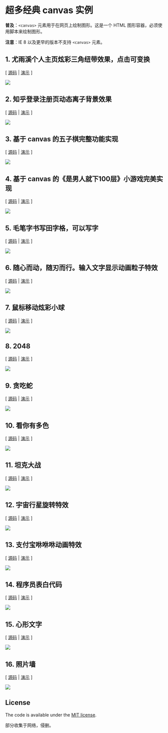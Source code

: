 # 超多经典 canvas 实例

**普及**：`<canvas>` 元素用于在网页上绘制图形。这是一个 HTML 图形容器，必须使用脚本来绘制图形。

**注意**：IE 8 以及更早的版本不支持 `<canvas>` 元素。

## 1. 尤雨溪个人主页炫彩三角纽带效果，点击可变换

[ [源码](https://github.com/mmmgdragon/canvas-effect/blob/master/evan-you) | [演示](https://mmmgdragon.github.io/canvas-effect/evan-you/index.html) ]

![](./assets/evan-you.png)

## 2. 知乎登录注册页动态离子背景效果

[ [源码](https://github.com/mmmgdragon/canvas-effect/blob/master/zhihu) | [演示](https://mmmgdragon.github.io/canvas-effect/zhihu/index.html) ]

![](./assets/zhihu.png)

## 3. 基于 canvas 的五子棋完整功能实现

[ [源码](https://github.com/mmmgdragon/canvas-effect/blob/master/five-chess) | [演示](https://mmmgdragon.github.io/canvas-effect/five-chess/index.html) ]

![](./assets/five-chess.png)

## 4. 基于 canvas 的《是男人就下100层》小游戏完美实现

[ [源码](https://github.com/mmmgdragon/canvas-effect/blob/master/man-down100) | [演示](https://mmmgdragon.github.io/canvas-effect/man-down100/index.html) ]

![](./assets/man-down100.png)

## 5. 毛笔字书写田字格，可以写字

[ [源码](https://github.com/mmmgdragon/canvas-effect/blob/master/brush) | [演示](https://mmmgdragon.github.io/canvas-effect/brush/index.html) ]

![](./assets/brush.png)

## 6. 随心而动，随刃而行。输入文字显示动画粒子特效

[ [源码](https://github.com/mmmgdragon/canvas-effect/blob/master/side-text) | [演示](https://mmmgdragon.github.io/canvas-effect/side-text/index.html) ]

![](./assets/side-text.png)

## 7. 鼠标移动炫彩小球

[ [源码](https://github.com/mmmgdragon/canvas-effect/blob/master/globule) | [演示](https://mmmgdragon.github.io/canvas-effect/globule/index.html) ]

![](./assets/globule.png)

## 8. 2048

[ [源码](https://github.com/mmmgdragon/canvas-effect/blob/master/game2048) | [演示](https://mmmgdragon.github.io/canvas-effect/game2048/index.html) ]

![](./assets/game2048.png)

## 9. 贪吃蛇

[ [源码](https://github.com/mmmgdragon/canvas-effect/blob/master/snake) | [演示](https://mmmgdragon.github.io/canvas-effect/snake/index.html) ]

![](./assets/snake.png)

## 10. 看你有多色

[ [源码](https://github.com/mmmgdragon/canvas-effect/blob/master/look-def-color) | [演示](https://mmmgdragon.github.io/canvas-effect/look-def-color/index.html) ]

![](./assets/look-def-color.png)

## 11. 坦克大战

[ [源码](https://github.com/mmmgdragon/canvas-effect/blob/master/tank) | [演示](https://mmmgdragon.github.io/canvas-effect/tank/index.html) ]

![](./assets/tank.png)

## 12. 宇宙行星旋转特效

[ [源码](https://github.com/mmmgdragon/canvas-effect/blob/master/universe) | [演示](https://mmmgdragon.github.io/canvas-effect/universe/index.html) ]

![](./assets/universe.png)

## 13. 支付宝咻咻咻动画特效

[ [源码](https://github.com/mmmgdragon/canvas-effect/blob/master/alipay) | [演示](https://mmmgdragon.github.io/canvas-effect/alipay/index.html) ]

![](./assets/alipay.png)

## 14. 程序员表白代码

[ [源码](https://github.com/mmmgdragon/canvas-effect/blob/master/love-time) | [演示](https://mmmgdragon.github.io/canvas-effect/love-time/index.html) ]

![](./assets/love-time.png)

## 15. 心形文字

[ [源码](https://github.com/mmmgdragon/canvas-effect/blob/master/heart) | [演示](https://mmmgdragon.github.io/canvas-effect/heart/index.html) ]

![](./assets/heart.png)

## 16. 照片墙

[ [源码](https://github.com/mmmgdragon/canvas-effect/blob/master/photo-wall) | [演示](https://mmmgdragon.github.io/canvas-effect/photo-wall/index.html) ]

![](./assets/photo-wall.png)

## License

The code is available under the [MIT license](https://opensource.org/licenses/MIT).

部分收集于网络，侵删。
